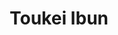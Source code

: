 --- 
title: "Toukei Ibun"
publishdate: "2019-3-11T16:48:46+02:00"
src: "https://365manga.net/manga/toukei-ibun"
image: "https://data.365manga.net/images/thumbnails/24719-toukei-ibun.jpg"
description: "Imagine living in a town where supernatural beings stalk the night for their next prey. Toukei Ibun takes place 29 years after Tokyo was established as the capital of Japan. Manzou is the owner of an inn in the town of Asakusa. His friend Hirakawa is a journalist who is investigating the bizarre crimes that keep occurring all over the city in the dead of night."
---